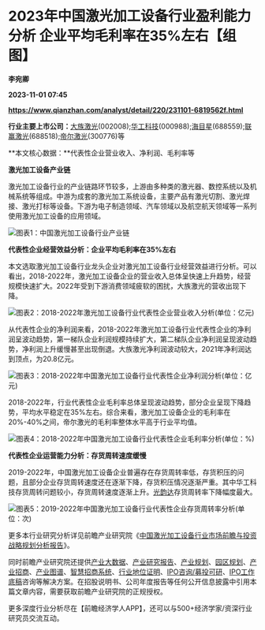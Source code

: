 # 2023年中国激光加工设备行业盈利能力分析 企业平均毛利率在35%左右【组图】
**李宛卿**

**2023-11-01 07:45**

**https://www.qianzhan.com/analyst/detail/220/231101-6819562f.html**

**行业主要上市公司：**[大族激光](https://stock.qianzhan.com/hs/zhengquan_002008.SZ.html)(002008);[华工科技](https://stock.qianzhan.com/hs/zhengquan_000988.SZ.html)(000988);[海目星](https://stock.qianzhan.com/hs/zhengquan_688559.SH.html)(688559);[联赢激光](https://stock.qianzhan.com/hs/zhengquan_688518.SH.html)(688518);[帝尔激光](https://stock.qianzhan.com/hs/zhengquan_300776.SZ.html)(300776)等

**本文核心数据：**代表性企业营业收入、净利润、毛利率等

**激光加工设备产业链**

激光加工设备行业的产业链路环节较多，上游由多种类的激光器、数控系统以及机械系统等组成。中游为成套的激光加工系统设备，主要产品有激光切割、激光焊接、激光打标等设备。下游为电子制造领域、汽车领域以及航空航天领域等一系列使用激光加工设备的应用领域。

![图表1：中国激光加工设备行业产业链](https://img3.qianzhan.com/news/202311/01/20231101-65721376fc88372f.png)

**代表性企业经营效益分析：企业平均毛利率在35%左右**

本文选取激光加工设备行业龙头企业对激光加工设备行业经营效益进行分析。可以看出，2018-2022年，激光加工设备企业的营业收入总体呈快速上升趋势，经营规模快速扩大。2022年受到下游消费领域疲软的困扰，大族激光的营收出现下降。

![图表2：2018-2022年激光加工设备行业代表性企业营业收入分析(单位：亿元)](https://img3.qianzhan.com/news/202311/01/20231101-672ed98213084c68.png)

从代表性企业的净利润来看，2018-2022年激光加工设备行业代表性企业的净利润呈波动趋势，第一梯队企业利润规模持续扩大，第二梯队企业净利润呈现波动趋势，净利润上升缓慢甚至出现倒退。大族激光净利润波动较大，2021年净利润达到顶点，为20.8亿元。

![图表3：2018-2022年中国激光加工设备行业代表性企业净利润分析(单位：亿元)](https://img3.qianzhan.com/news/202311/01/20231101-27551e9124258fe9.png)

2018-2022年，行业代表性企业毛利率总体呈现波动趋势，部分企业呈现下降趋势，平均水平稳定在35%左右。综合来看，激光加工设备企业的毛利率在20%-40%之间，帝尔激光的毛利率整体水平高于行业平均值。

![图表4：2018-2022年中国激光加工设备行业代表性企业毛利率分析(单位：%)](https://img3.qianzhan.com/news/202311/01/20231101-6c4ddc924a65e768.png)

**代表性企业运营能力分析：存货周转速度缓慢**

2019-2022年，中国激光加工设备企业普遍存在存货周转率低，存货积压的问题，且部分企业存货周转速度还在逐渐下降，存货积压情况逐渐严重。其中华工科技存货周转问题较小，存货周转速度逐渐上升。[光韵达](https://stock.qianzhan.com/hs/zhengquan_300227.SZ.html)存货周转率下降幅度最大。

![图表5：2019-2022年中国激光加工设备行业代表性企业存货周转率分析(单位：次)](https://img3.qianzhan.com/news/202311/01/20231101-92bf3db52f293c21.png)

更多本行业研究分析详见前瞻产业研究院《[中国激光加工设备行业市场前瞻与投资战略规划分析报告](https://bg.qianzhan.com/report/detail/746ebe113cc04100.html)》。

同时前瞻产业研究院还提供[产业大数据](https://d.qianzhan.com/)、[产业研究报告](https://bg.qianzhan.com/report/hotlist/)、[产业规划](https://f.qianzhan.com/chanyeguihua2/)、[园区规划](https://f.qianzhan.com/yuanqu/)、[产业招商](https://f.qianzhan.com/chanyezhaoshang/)、[产业图谱](https://bg.qianzhan.com/report/lianglian/)、[智慧招商系统](https://z.qianzhan.com/)、[行业地位证明](https://bg.qianzhan.com/report/qyppcs)、[IPO咨询/募投可研](https://ipo.qianzhan.com/mutou/)、[IPO工作底稿](https://ipo.qianzhan.com/digao/)咨询等解决方案。在招股说明书、公司年度报告等任何公开信息披露中引用本篇文章内容，需要获取前瞻产业研究院的正规授权。

更多深度行业分析尽在【前瞻经济学人APP】，还可以与500+经济学家/资深行业研究员交流互动。
